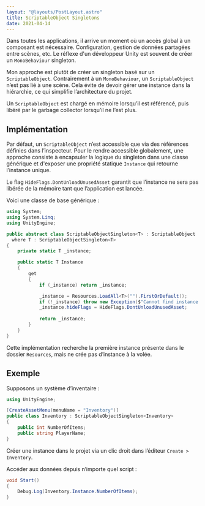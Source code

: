 ```yaml
---
layout: "@layouts/PostLayout.astro"
title: ScriptableObject Singletons
date: 2021-04-14
---
```


Dans toutes les applications, il arrive un moment où un accès global à un composant est nécessaire. Configuration, gestion de données partagées entre scènes, etc. Le réflexe d'un développeur Unity est souvent de créer un `MonoBehaviour` singleton.

Mon approche est plutôt de créer un singleton basé sur un `ScriptableObject`. Contrairement à un `MonoBehaviour`, un `ScriptableObject` n’est pas lié à une scène. Cela évite de devoir gérer une instance dans la hiérarchie, ce qui simplifie l’architecture du projet. 

Un `ScriptableObject` est chargé en mémoire lorsqu’il est référencé, puis libéré par le garbage collector lorsqu’il ne l’est plus.

## Implémentation

Par défaut, un `ScriptableObject` n’est accessible que via des références définies dans l’inspecteur. Pour le rendre accessible globalement, une approche consiste à encapsuler la logique du singleton dans une classe générique et d'exposer une propriété statique `Instance` qui retourne l’instance unique.

Le flag `HideFlags.DontUnloadUnusedAsset` garantit que l’instance ne sera pas libérée de la mémoire tant que l’application est lancée.

Voici une classe de base générique :

```csharp
using System;
using System.Linq;
using UnityEngine;

public abstract class ScriptableObjectSingleton<T> : ScriptableObject
  where T : ScriptableObjectSingleton<T>
{
    private static T _instance;

    public static T Instance
    {
        get
        {
            if (_instance) return _instance;

            _instance = Resources.LoadAll<T>("").FirstOrDefault();
            if (!_instance) throw new Exception($"Cannot find instance of {typeof(T)} in Resources.");
            _instance.hideFlags = HideFlags.DontUnloadUnusedAsset;
            
            return _instance;
        }
    }
}
```

Cette implémentation recherche la première instance présente dans le dossier `Resources`, mais ne crée pas d’instance à la volée.

## Exemple

Supposons un système d’inventaire :

```csharp
using UnityEngine;

[CreateAssetMenu(menuName = "Inventory")]
public class Inventory : ScriptableObjectSingleton<Inventory>
{
    public int NumberOfItems;
    public string PlayerName;
}
```

Créer une instance dans le projet via un clic droit dans l’éditeur `Create > Inventory`.

Accéder aux données depuis n’importe quel script :

```csharp
void Start()
{
    Debug.Log(Inventory.Instance.NumberOfItems);
}
```
